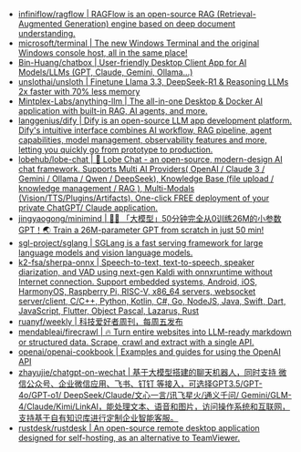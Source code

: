 + [infiniflow/ragflow | RAGFlow is an open-source RAG (Retrieval-Augmented Generation) engine based on deep document understanding.](https://github.com//infiniflow/ragflow)
+ [microsoft/terminal | The new Windows Terminal and the original Windows console host, all in the same place!](https://github.com//microsoft/terminal)
+ [Bin-Huang/chatbox | User-friendly Desktop Client App for AI Models/LLMs (GPT, Claude, Gemini, Ollama...)](https://github.com//Bin-Huang/chatbox)
+ [unslothai/unsloth | Finetune Llama 3.3, DeepSeek-R1 & Reasoning LLMs 2x faster with 70% less memory](https://github.com//unslothai/unsloth)
+ [Mintplex-Labs/anything-llm | The all-in-one Desktop & Docker AI application with built-in RAG, AI agents, and more.](https://github.com//Mintplex-Labs/anything-llm)
+ [langgenius/dify | Dify is an open-source LLM app development platform. Dify's intuitive interface combines AI workflow, RAG pipeline, agent capabilities, model management, observability features and more, letting you quickly go from prototype to production.](https://github.com//langgenius/dify)
+ [lobehub/lobe-chat | 🤯 Lobe Chat - an open-source, modern-design AI chat framework. Supports Multi AI Providers( OpenAI / Claude 3 / Gemini / Ollama / Qwen / DeepSeek), Knowledge Base (file upload / knowledge management / RAG ), Multi-Modals (Vision/TTS/Plugins/Artifacts). One-click FREE deployment of your private ChatGPT/ Claude application.](https://github.com//lobehub/lobe-chat)
+ [jingyaogong/minimind | 🚀🚀 「大模型」50分钟完全从0训练26M的小参数GPT！🌏 Train a 26M-parameter GPT from scratch in just 50 min!](https://github.com//jingyaogong/minimind)
+ [sgl-project/sglang | SGLang is a fast serving framework for large language models and vision language models.](https://github.com//sgl-project/sglang)
+ [k2-fsa/sherpa-onnx | Speech-to-text, text-to-speech, speaker diarization, and VAD using next-gen Kaldi with onnxruntime without Internet connection. Support embedded systems, Android, iOS, HarmonyOS, Raspberry Pi, RISC-V, x86_64 servers, websocket server/client, C/C++, Python, Kotlin, C#, Go, NodeJS, Java, Swift, Dart, JavaScript, Flutter, Object Pascal, Lazarus, Rust](https://github.com//k2-fsa/sherpa-onnx)
+ [ruanyf/weekly | 科技爱好者周刊，每周五发布](https://github.com//ruanyf/weekly)
+ [mendableai/firecrawl | 🔥 Turn entire websites into LLM-ready markdown or structured data. Scrape, crawl and extract with a single API.](https://github.com//mendableai/firecrawl)
+ [openai/openai-cookbook | Examples and guides for using the OpenAI API](https://github.com//openai/openai-cookbook)
+ [zhayujie/chatgpt-on-wechat | 基于大模型搭建的聊天机器人，同时支持 微信公众号、企业微信应用、飞书、钉钉 等接入，可选择GPT3.5/GPT-4o/GPT-o1/ DeepSeek/Claude/文心一言/讯飞星火/通义千问/ Gemini/GLM-4/Claude/Kimi/LinkAI，能处理文本、语音和图片，访问操作系统和互联网，支持基于自有知识库进行定制企业智能客服。](https://github.com//zhayujie/chatgpt-on-wechat)
+ [rustdesk/rustdesk | An open-source remote desktop application designed for self-hosting, as an alternative to TeamViewer.](https://github.com//rustdesk/rustdesk)
